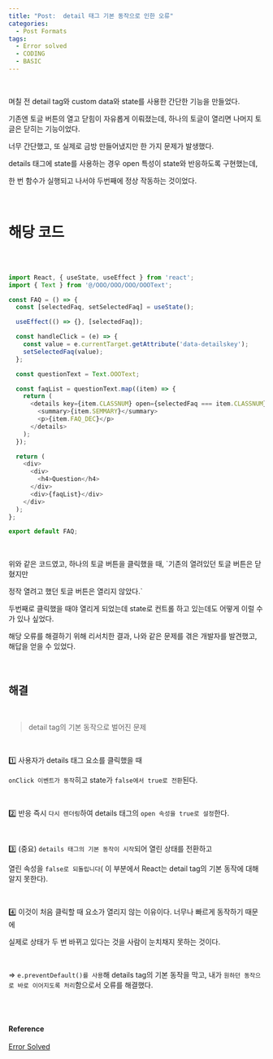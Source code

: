 ```yaml
---
title: "Post:  detail 태그 기본 동작으로 인한 오류"
categories:
  - Post Formats
tags:
  - Error solved
  - CODING
  - BASIC
---
```


<br>

며칠 전 detail tag와 custom data와 state를 사용한 간단한 기능을 만들었다.

기존엔 토글 버튼의 열고 닫힘이 자유롭게 이뤄졌는데, 하나의 토글이 열리면 나머지 토글은 닫히는 기능이었다.

너무 간단했고, 또 실제로 금방 만들어냈지만 한 가지 문제가 발생했다.

details 태그에 state를 사용하는 경우 open 특성이 state와 반응하도록 구현했는데,

한 번 함수가 실행되고 나서야 두번째에 정상 작동하는 것이었다.

<br>

# 해당 코드

<br>

```js

import React, { useState, useEffect } from 'react';
import { Text } from '@/OOO/OOO/OOO/OOOText';

const FAQ = () => {
  const [selectedFaq, setSelectedFaq] = useState();

  useEffect(() => {}, [selectedFaq]);

  const handleClick = (e) => {
    const value = e.currentTarget.getAttribute('data-detailskey');
    setSelectedFaq(value);
  };

  const questionText = Text.OOOText;

  const faqList = questionText.map((item) => {
    return (
      <details key={item.CLASSNUM} open={selectedFaq === item.CLASSNUM} data-detailskey={item.CLASSNUM} onClick={handleClick}>
        <summary>{item.SEMMARY}</summary>
        <p>{item.FAQ_DEC}</p>
      </details>
    );
  });

  return (
    <div>
      <div>
        <h4>Question</h4>
      </div>
      <div>{faqList}</div>
    </div>
  );
};

export default FAQ;
```

<br>

위와 같은 코드였고, 하나의 토글 버튼을 클릭했을 때, `기존의 열려있던 토글 버튼은 닫혔지만

정작 열려고 했던 토글 버튼은 열리지 않았다.`

두번째로 클릭했을 때야 열리게 되었는데 state로 컨트롤 하고 있는데도 어떻게 이럴 수가 있나 싶었다.

해당 오류를 해결하기 위해 리서치한 결과, 나와 같은 문제를 겪은 개발자를 발견했고, 해답을 얻을 수 있었다.

<br>

## 해결

<br>

> detail tag의 기본 동작으로 벌어진 문제

<br>

1️⃣ 사용자가 details 태그 요소를 클릭했을 때

`onClick 이벤트가 동작`히고 state가 `false에서 true로 전환`된다.

<br>

2️⃣ 반응 즉시 `다시 렌더링`하여 details 태그의 `open 속성을 true로 설정`한다.

<br>

3️⃣ (중요) `details 태그의 기본 동작이 시작`되어 열린 상태를 전환하고

열린 속성을 `false로 되돌립니다`( 이 부분에서 React는 detail tag의 기본 동작에 대해 알지 못한다).

<br>

4️⃣ 이것이 처음 클릭할 때 요소가 열리지 않는 이유이다. 너무나 빠르게 동작하기 때문에

실제로 상태가 두 번 바뀌고 있다는 것을 사람이 눈치채지 못하는 것이다.

<br>

=> `e.preventDefault()를 사용`해 details tag의 기본 동작을 막고,
  내가 `원하던 동작으로 바로 이어지도록 처리`함으로서 오류를 해결했다.


<br>
<br>
  
#### Reference
  
[Error Solved](https://github.com/facebook/react/issues/15486)

